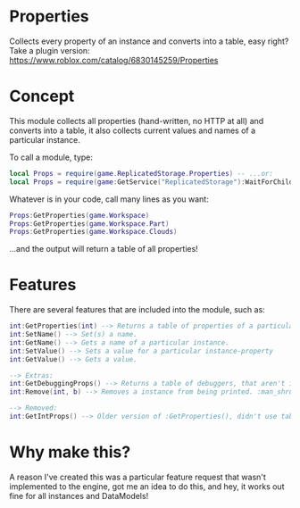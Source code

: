 # Properties
Collects every property of an instance and converts into a table, easy right?
Take a plugin version: https://www.roblox.com/catalog/6830145259/Properties

# Concept

This module collects all properties (hand-written, no HTTP at all) and converts into a table, it also collects current values and names of a particular instance.

To call a module, type:

```lua
local Props = require(game.ReplicatedStorage.Properties) -- ...or:
local Props = require(game:GetService("ReplicatedStorage"):WaitForChild("Properties"))
```

Whatever is in your code, call many lines as you want:

```lua
Props:GetProperties(game.Workspace)
Props:GetProperties(game.Workspace.Part)
Props:GetProperties(game.Workspace.Clouds)
```

...and the output will return a table of all properties!

# Features

There are several features that are included into the module, such as:

```lua
int:GetProperties(int) --> Returns a table of properties of a particular instance.
int:SetName() --> Set(s) a name.
int:GetName() --> Gets a name of a particular instance.
int:SetValue() --> Sets a value for a particular instance-property
int:GetValue() --> Gets a value.

--> Extras:
int:GetDebuggingProps() --> Returns a table of debuggers, that aren't instances.
int:Remove(int, b) --> Removes a instance from being printed. :man_shrugging:

--> Removed:
int:GetIntProps() --> Older version of :GetProperties(), didn't use tables whatsoever
```

# Why make this?

A reason I've created this was a particular feature request that wasn't implemented to the engine, got me an idea to do this, and hey, it works out fine for all instances and DataModels!
